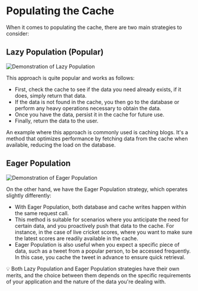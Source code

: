 # Populating the Cache

When it comes to populating the cache, there are two main strategies to consider:

## Lazy Population (Popular)

![Demonstration of Lazy Population](https://bharath-lakshman-kumar.s3.ap-south-1.amazonaws.com/Caching/lazy-population.png)

This approach is quite popular and works as follows:

- First, check the cache to see if the data you need already exists, if it does, simply return that data.
- If the data is not found in the cache, you then go to the database or perform any heavy operations necessary to obtain the data.
- Once you have the data, persist it in the cache for future use.
- Finally, return the data to the user.

An example where this approach is commonly used is caching blogs. It's a method that optimizes performance by fetching data from the cache when available, reducing the load on the database.

## Eager Population

![Demonstration of Eager Population](https://bharath-lakshman-kumar.s3.ap-south-1.amazonaws.com/Caching/eager-population.png)

On the other hand, we have the Eager Population strategy, which operates slightly differently:

- With Eager Population, both database and cache writes happen within the same request call.
- This method is suitable for scenarios where you anticipate the need for certain data, and you proactively push that data to the cache. For instance, in the case of live cricket scores, where you want to make sure the latest scores are readily available in the cache.
- Eager Population is also useful when you expect a specific piece of data, such as a tweet from a popular person, to be accessed frequently. In this case, you cache the tweet in advance to ensure quick retrieval.

💡 Both Lazy Population and Eager Population strategies have their own merits, and the choice between them depends on the specific requirements of your application and the nature of the data you're dealing with.
